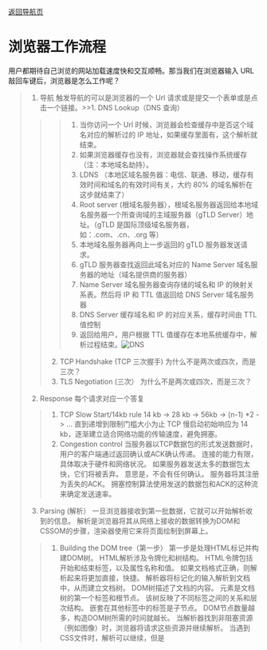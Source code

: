[返回导航页](https://cqzhen.github.io/blog.html "导航页面")

# 浏览器工作流程

用户都期待自己浏览的网站加载速度快和交互顺畅。那当我们在浏览器输入 URL 敲回车键后，浏览器是怎么工作呢？
>1. 导航
触发导航的可以是浏览器的一个 Url 请求或是提交一个表单或是点击一个链接。>>1. DNS Lookup（DNS 查询）
>>>1. 当你访问一个 Url 时候，浏览器会检查缓存中是否这个域名对应的解析过的 IP 地址，如果缓存里面有，这个解析就结束。
>>>2. 如果浏览器缓存也没有，浏览器就会查找操作系统缓存（注：本地域名劫持）。
>>>3. LDNS （本地区域名服务器：电信、联通、移动，缓存有效时间和域名的有效时间有关，大约 80% 的域名解析在这步就结束了）
>>>4. Root server (根域名服务器），根域名服务器返回给本地域名服务器一个所查询域的主域服务器（gTLD Server）地址。（gTLD 是国际顶级域名服务器，如：.com、.cn、.org 等）
>>>5. 本地域名服务器再向上一步返回的 gTLD 服务器发送请求。
>>>6. gTLD 服务器查找返回此域名对应的 Name Server 域名服务器的地址（域名提供商的服务器）
>>>7. Name Server 域名服务器查询存储的域名和 IP 的映射关系表。然后将 IP 和 TTL 值返回给 DNS Server 域名服务器
>>>8. DNS Server 缓存域名和 IP 的对应关系，缓存时间由 TTL 值控制
>>>9. 返回给用户，用户根据 TTL 值缓存在本地系统缓存中，解析过程结束。![DNS](https://mdn.mozillademos.org/files/16743/latency.jpg)
>>2. TCP Handshake (TCP 三次握手)
为什么不是两次或四次，而是三次？
>>3. TLS Negotiation (三次）
为什么不是两次或四次，而是三次？
>2. Response 
每个请求对应一个答复
>>1. TCP Slow Start/14kb rule
14 kb -> 28 kb -> 56kb -> (n-1) *2 -> ... 直到递增到限制门槛大小为止
TCP 慢启动初始响应为 14 kb，逐渐建立适合网络功能的传输速度，避免拥塞。
>>2. Congestion control
当服务器以TCP数据包的形式发送数据时，用户的客户端通过返回确认或ACK确认传递。 连接的能力有限，具体取决于硬件和网络状况。 如果服务器发送太多的数据包太快，它们将被丢弃。 意思是，不会有任何确认。 服务器将其注册为丢失的ACK。 拥塞控制算法使用发送的数据包和ACK的这种流来确定发送速率。
>3. Parsing (解析）
一旦浏览器接收到第一批数据，它就可以开始解析收到的信息。 解析是浏览器将其从网络上接收的数据转换为DOM和CSSOM的步骤，渲染器使用它来将页面绘制到屏幕上。
>>1. Building the DOM tree（第一步）
第一步是处理HTML标记并构建DOM树。 HTML解析涉及令牌化和树结构。 HTML令牌包括开始和结束标签，以及属性名称和值。 如果文档格式正确，则解析起来将更加直接，快捷。 解析器将标记化的输入解析到文档中，从而建立文档树。
DOM树描述了文档的内容。 <html>元素是文档树的第一个标签和根节点。 该树反映了不同标签之间的关系和层次结构。 嵌套在其他标签中的标签是子节点。 DOM节点数量越多，构造DOM树所需的时间就越长。
当解析器找到非阻塞资源（例如图像）时，浏览器将请求这些资源并继续解析。 当遇到CSS文件时，解析可以继续，但是<script>标记（尤其是那些没有async或defer属性的标记）会阻止呈现，并暂停HTML的解析。 尽管浏览器的预加载扫描程序加快了此过程，但是过多的脚本仍然可能是一个严重的瓶颈。
>>2. Preload scanner
浏览器构建DOM树时，此过程占用主线程。 发生这种情况时，预加载扫描程序将解析可用的内容，并请求高优先级的资源，例如CSS，JavaScript和Web字体。 多亏了预加载扫描程序，我们不必等到解析器找到对外部资源的引用来请求它。 它将在后台检索资源，以便在主HTML解析器到达请求的资产时，它们可能已经在飞行中或已被下载。 预加载扫描仪提供的优化功能可减少堵塞。
当主线程解析HTML和CSS时，预加载扫描程序将找到脚本和图像，并也开始下载它们。 为确保脚本不会阻塞进程，请添加async属性或defer属性，如果JavaScript的解析和执行顺序不重要。
>>3. Building the CSSOM（第二步）
处理CSS并构建CSSOM树。 CSS对象模型类似于DOM。 DOM和CSSOM都是树。 它们是独立的数据结构。 浏览器将CSS规则转换为可以理解和使用的样式图。 浏览器浏览CSS中的每个规则集，基于CSS选择器创建具有父级，子级和同级关系的节点树。
与HTML一样，浏览器需要将收到的CSS规则转换为可以使用的规则。 因此，它重复了HTML到对象的过程。
>>4. JavaScript Compilation
>>5. Building the Accessibility Tree
>4. Render
>>1. Style（第三步)
>>2. Layout（第四步）
关注点重排
>>3. Paint（第五步/最后一步）
关注点重绘
>>4. Compositiong
>5. Interactivity
